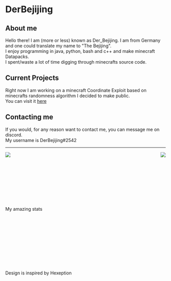 # DerBejijing

## About me
Hello there! I am (more or less) known as Der_Bejijing. I am from Germany and one could translate my name to "The Bejijing".  
I enjoy programming in java, python, bash and c++ and make minecraft Datapacks.  
I spent/waste a lot of time digging through minecrafts source code.  

## Current Projects
Right now I am working on a minecraft Coordinate Exploit based on minecrafts randomness algorithm I decided to make public.  
You can visit it [here](https://github.com/DerBejijing/BlockRotationExploit)  

## Contacting me
If you would, for any reason want to contact me, you can message me on discord.  
My username is DerBejijing#2542

---

<img align="left" src="https://github-readme-stats.vercel.app/api/top-langs/?username=DerBejijing&show_icons=true&hide_border=true&theme=radical" />
<img align="right" src="https://github-readme-stats.vercel.app/api?username=DerBejijing&show_icons=true&hide_border=true&theme=radical" />


<br/><br/><br/><br/><br/><br/><br/><br/><br/><br/>My amazing stats

<br/><br/><br/><br/><br/><br/><br/><br/><br/><br/>Design is inspired by Hexeption
